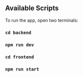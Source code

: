 ## Available Scripts

To run the app, open two terminals:

### `cd backend`
### `npm run dev`

### `cd frontend`
### `npm run start`